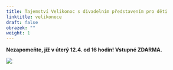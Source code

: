 ```yaml
---
title: Tajemství Velikonoc s divadelním představením pro děti
linktitle: velikonoce
draft: false
obrazek: ""
weight: 1
---
```

**Nezapomeňte, již v úterý 12.4. od 16 hodin! Vstupné ZDARMA.**

![](/assets/media/velikonocni_tajemstvi-1-.jpg)